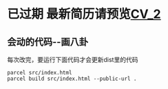 # 已过期 最新简历请预览[CV_2](https://yinlong22.github.io/CV_2/src/index.html)
## 会动的代码--画八卦
每次改完，要运行下面代码才会更新dist里的代码
```
parcel src/index.html
parcel build src/index.html --public-url .
```
